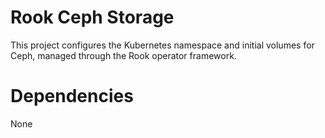 Rook Ceph Storage
=================
This project configures the Kubernetes namespace and initial volumes for Ceph,
managed through the Rook operator framework.

Dependencies
============
None
